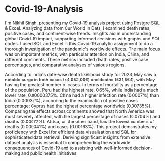 # Covid-19-Analysis
I'm Nikhil Singh, presenting my Covid-19 analysis project using Postgre SQL &amp; Excel. Analyzing data from Our World in Data, I examined death rates, positive cases, and continent-wise trends. Insights aid in understanding global Covid-19 impact, supporting informed decisions with graphs and SQL codes.
I used SQL and Excel in this Covid-19 analytic assignment to do a thorough investigation of the pandemic's worldwide effects. The main focus was on important metrics, with particular attention on India, China, and different continents. These metrics included death rates, positive case percentages, and comparative analyses of various regions.

According to India's date-wise death likelihood study for 2023, May saw a notable surge in both cases (44,952,996) and deaths (531,564), with May having the greatest number of cases. In terms of mortality as a percentage of the population, Peru had the highest rate, 0.65%, while India had a much lower rate, 0.00000375%.
China had a higher infection rate (0.0007%) than India (0.00032%), according to the examination of positive cases percentage; Cyprus had the highest percentage worldwide (0.00735%). Comparing the effects across continents showed that North America was most severely affected, with the largest percentage of cases (0.0704%) and deaths (0.00077%). Africa, on the other hand, has the lowest numbers of deaths (0.000041%) and cases (0.00163%).
This project demonstrates my proficiency with Excel for efficient data visualisation and SQL for sophisticated data retrieval. Deriving significant insights from extensive dataset analysis is essential to comprehending the worldwide consequences of Covid-19 and to assisting with well-informed decision-making and public health initiatives.

